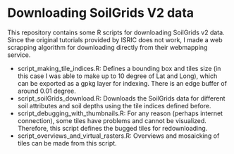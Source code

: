 # Downloading SoilGrids V2 data

This repository contains some R scripts for downloading SoilGrids v2 data. Since the original tutorials provided by ISRIC does not work, I made a web scrapping algorithm for downloading directly from their webmapping service.

- script_making_tile_indices.R: Defines a bounding box and tiles size (in this case I was able to make up to 10 degree of Lat and Long), which can be exported as a gpkg layer for indexing. There is an edge buffer of around 0.01 degree.
- script_soilGrids_download.R: Downloads the SoilGrids data for different soil attributes and soil depths using the tile indices defined before.
- script_debugging_with_thumbnails.R: For any reason (perhaps internet connection), some tiles have problems and cannot be visualized. Therefore, this script defines the bugged tiles for redownloading.
- script_overviews_and_virtual_rasters.R: Overviews and mosaicking of tiles can be made from this script.
